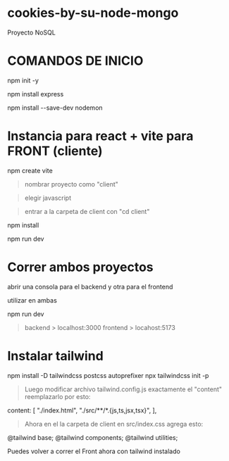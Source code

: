 # cookies-by-su-node-mongo
Proyecto NoSQL


# COMANDOS DE INICIO 

npm init -y

npm install express

npm install --save-dev nodemon

# Instancia para react + vite para FRONT (cliente)

npm create vite 

> nombrar proyecto como "client"

> elegir javascript

> entrar a la carpeta de client con "cd client"

npm install

npm run dev

# Correr ambos proyectos 

abrir una consola para el backend y otra para el frontend 

utilizar en ambas 

npm run dev

> backend > localhost:3000
> frontend > locahost:5173

# Instalar tailwind

npm install -D tailwindcss postcss autoprefixer
npx tailwindcss init -p

> Luego modificar archivo tailwind.config.js exactamente
el "content" reemplazarlo por esto: 

  content: [
    "./index.html",
    "./src/**/*.{js,ts,jsx,tsx}",
  ],


> Ahora en el la carpeta de client en src/index.css agrega esto: 

@tailwind base;
@tailwind components;
@tailwind utilities;


Puedes volver a correr el Front ahora con tailwind instalado



